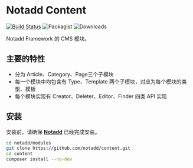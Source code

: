 # Notadd Content

[![Build Status](https://travis-ci.org/notadd/content.svg?branch=master)](https://travis-ci.org/notadd/content)
![Packagist](https://img.shields.io/packagist/v/notadd/content.svg) 
![Downloads](https://img.shields.io/packagist/dt/notadd/content.svg)

Notadd Framework 的 CMS 模块。

## 主要的特性

* 分为 Article、Category、Page三个子模块
* 每一个模块中均包含有 Type、Template 两个子模块，对应为每个模块的类型、模板
* 每个模块实现有 Creator、Deleter、Editor、Finder 四类 API 实现

## 安装

安装前，请确保 **[Notadd](https://github.com/notadd/notadd)** 已经完成安装。

```bash
cd notadd/modules
git clone https://github.com/notadd/content.git
cd content
composer install --no-dev
```
